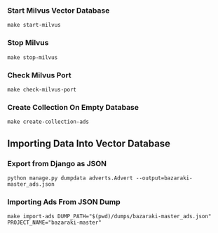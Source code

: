 ### Start Milvus Vector Database
```shell
make start-milvus
```

### Stop Milvus
```shell
make stop-milvus
```

### Check Milvus Port
```shell
make check-milvus-port
```

### Create Collection On Empty Database
```shell
make create-collection-ads
```

## Importing Data Into Vector Database
### Export from Django as JSON
```shell
python manage.py dumpdata adverts.Advert --output=bazaraki-master_ads.json
```

### Importing Ads From JSON Dump
```shell
make import-ads DUMP_PATH="$(pwd)/dumps/bazaraki-master_ads.json" PROJECT_NAME="bazaraki-master"
```
